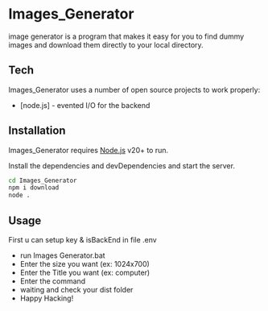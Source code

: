 # Images_Generator

image generator is a program that makes it easy for you to find dummy images and download them directly to your local directory.


## Tech

Images_Generator uses a number of open source projects to work properly:

- [node.js] - evented I/O for the backend


## Installation

Images_Generator requires [Node.js](https://nodejs.org/) v20+ to run.

Install the dependencies and devDependencies and start the server.

```sh
cd Images_Generator
npm i download
node .
```

## Usage

First u can setup key & isBackEnd in file .env
- run Images Generator.bat
- Enter the size you want (ex: 1024x700)
- Enter the Title you want (ex: computer)
- Enter the command
- waiting and check your dist folder
- Happy Hacking!
